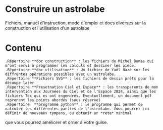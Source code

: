 # Construire un astrolabe
 Fichiers, manuel d'instruction, mode d'emploi et docs diverses sur la construction et l'utilisation d'un astrolabe

# Contenu
    .Répertoire **doc construction** : les fichiers de Michel Dumas qui m'ont servi à programmer les calculs et dessiner les pièce. 
    .Répertoire **doc utilisation** : Un fichier de Yaël Nazé sur les diffrentes opérations possibles avec un astrolabe. 
    .Répertoire **Fichiers SVG** : les fichiers de dessin prêts pour la découpe laser
    .Répertoire **Presetnation Ciel et Espace** : les transparents de mon intervention aux Journées du Ciel et de l'Espace 2024, ainsi que les fichiers Tex qui es ont engendrés. Eventuellement, un document pdf reprenant les points abordés (sous réserve)
    .Répertoire  **programme python** : le programme qui permet de calculer les différentes parties de l'astrolabe. Vous pourrez ici définir de nouveaux tympans, ou obtenir un *rete* minimal
que vous pourrez améliorer et orner à votre guise. 
